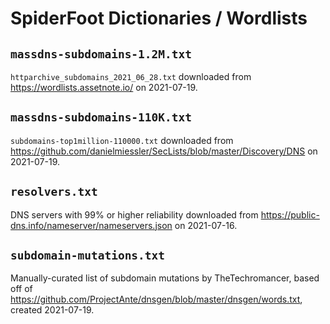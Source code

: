 # SpiderFoot Dictionaries / Wordlists

## `massdns-subdomains-1.2M.txt`
`httparchive_subdomains_2021_06_28.txt` downloaded from https://wordlists.assetnote.io/ on 2021-07-19.

## `massdns-subdomains-110K.txt`
`subdomains-top1million-110000.txt` downloaded from https://github.com/danielmiessler/SecLists/blob/master/Discovery/DNS on 2021-07-19.

## `resolvers.txt`
DNS servers with 99% or higher reliability downloaded from https://public-dns.info/nameserver/nameservers.json on 2021-07-16.

## `subdomain-mutations.txt`
Manually-curated list of subdomain mutations by TheTechromancer, based off of https://github.com/ProjectAnte/dnsgen/blob/master/dnsgen/words.txt, created 2021-07-19.